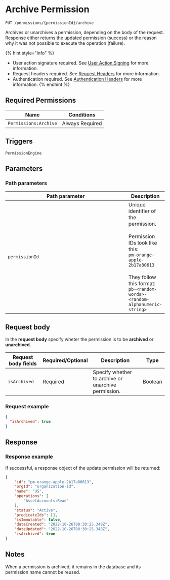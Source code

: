 # Archive Permission

`PUT /permissions/{permissionId}/archive`

Archives or unarchives a permission, depending on the body of the request. Response either returns the updated permission (success) or the reason why it was not possible to execute the operation (failure).

{% hint style="info" %}
* User action signature required. See [User Action Signing](../../authentication/user-action-signing/) for more information.
* Request headers required. See [Request Headers](../../../getting-started/request-headers.md) for more information.
* Authentication required. See [Authentication Headers](../../../getting-started/request-headers.md#authentication-headers) for more information.
{% endhint %}

## Required Permissions

| Name                           | Conditions      |
| ------------------------------ | --------------- |
| `Permissions:Archive`          | Always Required |

## Triggers <a href="#triggers.1" id="triggers.1"></a>

`PermissionEngine`

## Parameters <a href="#parameters.1" id="parameters.1"></a>

### Path parameters <a href="#path-parameters" id="path-parameters"></a>

<table><thead><tr><th width="434">Path parameter</th><th>Description</th></tr></thead><tbody><tr><td><code>permissionId</code></td><td>Unique identifier of the permission.<br><br>Permission IDs look like this:<br><code>pm-orange-apple-2b17a80613</code><br><br>They follow this format:<br><code>pb-&#x3C;random-words>-&#x3C;random-alphanumeric-string></code></td></tr></tbody></table>

## Request body <a href="#request-body" id="request-body"></a>

In the **request body** specify wheter the permission is to be **archived** or **unarchived**.

| Request body fields | Required/Optional | Description                                         | Type    |
| ------------------- | ----------------- | --------------------------------------------------- | ------- |
| `isArchived`        | Required          | Specify whether to archive or unarchive permission. | Boolean |

### Request example <a href="#request-example.1" id="request-example.1"></a>

```JSON
{
  "isArchived": true
}
```

## Response <a href="#response" id="response"></a>

### Response example <a href="#response-example" id="response-example"></a>

If successful, a response object of the update permission will be returned:

```json
{
    "id": "pm-orange-apple-2b17a80613",
    "orgId": "organization-id",
    "name": "US",
    "operations": [
        "AssetAccounts:Read"
    ],
    "status": "Active",
    "predicateIds": [],
    "isImmutable": false,
    "dateCreated": "2022-10-26T08:30:25.348Z",
    "dateUpdated": "2022-10-26T08:30:25.348Z",
    "isArchived": true
}
```

## Notes <a href="#notes" id="notes"></a>

When a permission is archived, it remains in the database and its permission name cannot be reused.
